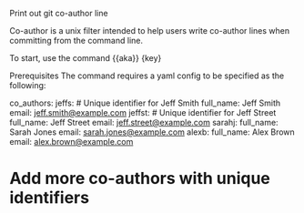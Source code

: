 Print out git co-author line

Co-author is a unix filter intended to help users write co-author lines when committing from the command line.

To start, use the command {{aka}} {key}

Prerequisites The command requires a yaml config to be specified as the following:

co_authors:
  jeffs: # Unique identifier for Jeff Smith
    full_name: Jeff Smith
    email: jeff.smith@example.com
  jeffst: # Unique identifier for Jeff Street
    full_name: Jeff Street
    email: jeff.street@example.com
  sarahj:
    full_name: Sarah Jones
    email: sarah.jones@example.com
  alexb:
    full_name: Alex Brown
    email: alex.brown@example.com
  # Add more co-authors with unique identifiers
